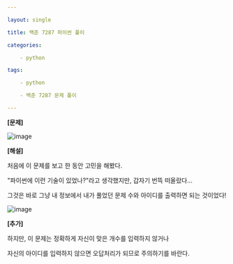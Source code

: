 ```yaml
---

layout: single

title: 백준 7287 파이썬 풀이

categories:

    - python

tags:

    - python

    - 백준 7287 문제 풀이

---
```


**[문제]**

![image](https://user-images.githubusercontent.com/76275691/153877877-5938f8a1-1ff3-4ce8-9edb-b0bb79d9e918.png)



**[해설]**

처음에 이 문제를 보고 한 동안 고민을 해봤다.

"파이썬에 이런 기술이 있었나?"라고 생각했지만, 갑자기 번뜩 떠올랐다...

그것은 바로 그냥 내 정보에서 내가 풀었던 문제 수와 아이디를 출력하면 되는 것이었다!

![image](https://user-images.githubusercontent.com/76275691/153878193-cafe7303-cbcb-4bbc-b0df-e94ce7bf73a6.png)

**[추가]**

하지만, 이 문제는 정확하게 자신이 맞은 개수를 입력하지 않거나 

자신의 아이디를 입력하지 않으면 오답처리가 되므로 주의하기를 바란다.
